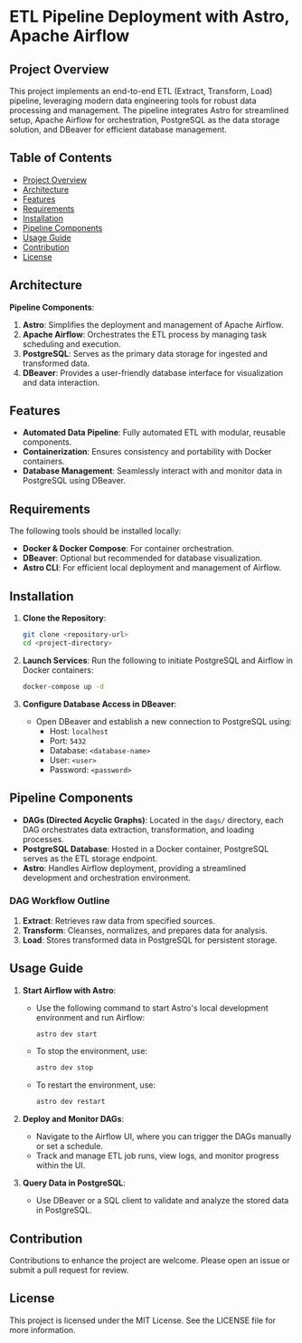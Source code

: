 # ETL Pipeline Deployment with Astro, Apache Airflow

## Project Overview

This project implements an end-to-end ETL (Extract, Transform, Load) pipeline, leveraging modern data engineering tools for robust data processing and management. The pipeline integrates Astro for streamlined setup, Apache Airflow for orchestration, PostgreSQL as the data storage solution, and DBeaver for efficient database management.

## Table of Contents
- [Project Overview](#project-overview)
- [Architecture](#architecture)
- [Features](#features)
- [Requirements](#requirements)
- [Installation](#installation)
- [Pipeline Components](#pipeline-components)
- [Usage Guide](#usage-guide)
- [Contribution](#contribution)
- [License](#license)

## Architecture

**Pipeline Components**:
1. **Astro**: Simplifies the deployment and management of Apache Airflow.
2. **Apache Airflow**: Orchestrates the ETL process by managing task scheduling and execution.
3. **PostgreSQL**: Serves as the primary data storage for ingested and transformed data.
4. **DBeaver**: Provides a user-friendly database interface for visualization and data interaction.

## Features
- **Automated Data Pipeline**: Fully automated ETL with modular, reusable components.
- **Containerization**: Ensures consistency and portability with Docker containers.
- **Database Management**: Seamlessly interact with and monitor data in PostgreSQL using DBeaver.
  
## Requirements

The following tools should be installed locally:
- **Docker & Docker Compose**: For container orchestration.
- **DBeaver**: Optional but recommended for database visualization.
- **Astro CLI**: For efficient local deployment and management of Airflow.

## Installation

1. **Clone the Repository**:
    ```bash
    git clone <repository-url>
    cd <project-directory>
    ```

2. **Launch Services**:
    Run the following to initiate PostgreSQL and Airflow in Docker containers:
    ```bash
    docker-compose up -d
    ```

3. **Configure Database Access in DBeaver**:
    - Open DBeaver and establish a new connection to PostgreSQL using:
        - Host: `localhost`
        - Port: `5432`
        - Database: `<database-name>`
        - User: `<user>`
        - Password: `<password>`

## Pipeline Components

- **DAGs (Directed Acyclic Graphs)**: Located in the `dags/` directory, each DAG orchestrates data extraction, transformation, and loading processes.
- **PostgreSQL Database**: Hosted in a Docker container, PostgreSQL serves as the ETL storage endpoint.
- **Astro**: Handles Airflow deployment, providing a streamlined development and orchestration environment.

### DAG Workflow Outline

1. **Extract**: Retrieves raw data from specified sources.
2. **Transform**: Cleanses, normalizes, and prepares data for analysis.
3. **Load**: Stores transformed data in PostgreSQL for persistent storage.

## Usage Guide

1. **Start Airflow with Astro**:
    - Use the following command to start Astro's local development environment and run Airflow:
      ```bash
      astro dev start
      ```
    - To stop the environment, use:
      ```bash
      astro dev stop
      ```
    - To restart the environment, use:
      ```bash
      astro dev restart
      ```

2. **Deploy and Monitor DAGs**:
    - Navigate to the Airflow UI, where you can trigger the DAGs manually or set a schedule.
    - Track and manage ETL job runs, view logs, and monitor progress within the UI.

3. **Query Data in PostgreSQL**:
    - Use DBeaver or a SQL client to validate and analyze the stored data in PostgreSQL.

## Contribution

Contributions to enhance the project are welcome. Please open an issue or submit a pull request for review.

## License

This project is licensed under the MIT License. See the LICENSE file for more information.
